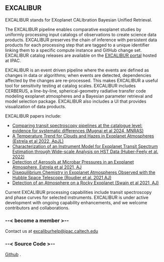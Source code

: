 ## EXCALIBUR

EXCALIBUR stands for EXoplanet CALIbration Bayesian Unified Retrieval.

The EXCALIBUR pipeline enables comparative exoplanet studies by uniformly processing input catalogs of observations to create science data products. EXCALIBUR preserves the chain of inference with persistent data products for each processing step that are tagged to a unique identifier linking them to a specific compute instance and GitHub change set. EXCALIBUR catalog releases are available on the [EXCALIBUR portal](https://excalibur.ipac.caltech.edu) hosted at IPAC. 

EXCALIBUR is an event driven pipeline where the events are defined as changes in data or algorithms; when events are detected, dependencies affected by the changes are re-processed. This makes EXCALIBUR a useful tool for sensitivity testing at catalog scales. EXCALIBUR includes CERBERUS, a line-by-line, spherical-geometry radiative transfer code modeling exoplanet atmospheres and a Bayesian parameter retrieval and model selection package. EXCALIBUR also includes a UI that provides visualization of data products. 

EXCALIBUR papers include:
- [Comparing transit spectroscopy pipelines at the catalogue level: evidence for systematic differences (Mugnai et al 2024, MNRAS)](https://ui.adsabs.harvard.edu/abs/2024MNRAS.531...35M/abstract)
- [A Temperature Trend for Clouds and Hazes in Exoplanet Atmospheres (Estrela et al 2022, ApJL)](https://ui.adsabs.harvard.edu/abs/2022ApJ...941L...5E/abstract)
- [Characterization of an Instrument Model for Exoplanet Transit Spectrum Estimation through Wide-scale Analysis on HST Data (Huber-Feely et al. 2022)](https://ui.adsabs.harvard.edu/abs/2022AJ....163...22H/abstract)
- [Detection of Aerosols at Microbar Pressures in an Exoplanet Atmosphere, Estrela et al 2021, AJ](https://ui.adsabs.harvard.edu/abs/2021AJ....162...91E/abstract)
- [Disequilibrium Chemistry in Exoplanet Atmospheres Observed with the Hubble Space Telescope (Roudier et al. 2021 AJ)](https://ui.adsabs.harvard.edu/abs/2021AJ....162...37R/abstract)
- [Detection of an Atmosphere on a Rocky Exoplanet (Swain et al 2021, AJ)](https://ui.adsabs.harvard.edu/abs/2021AJ....161..213S/abstract)

Current EXCALIBUR processing capabilities include transit spectroscopy and phase curves for selected instruments. EXCALIBUR is under active development with ongoing capability enhancements, and we welcome contributors and collaborations. 

### --< become a member >--

Contact us at excaliburhelp@ipac.caltech.edu

### --< Source Code >--

[Github](https://github-fn.jpl.nasa.gov/EXCALIBUR/esp)
.
